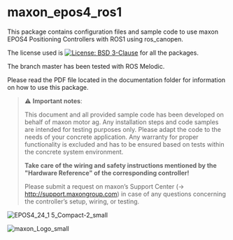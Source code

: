 maxon_epos4_ros1
================

This package contains configuration files and sample code to use maxon EPOS4 Positioning Controllers with ROS1 using ros_canopen.

The license used is [![License: BSD 3-Clause](https://img.shields.io/badge/License-BSD%203--Clause-blue.svg)](https://opensource.org/licenses/BSD-3-Clause) for all the packages.

The branch master has been tested with ROS Melodic.

Please read the PDF file located in the documentation folder for information on how to use this package.

> :warning: **Important notes**: <p>This document and all provided sample code has been developed on behalf of maxon motor
ag. Any installation steps and code samples are intended for testing purposes only.
Please adapt the code to the needs of your concrete application.
Any warranty for proper functionality is excluded and has to be ensured based on tests within
the concrete system environment.<p>
**Take care of the wiring and safety instructions mentioned by the "Hardware Reference" of the
corresponding controller!**<p>
Please submit a request on maxon’s Support Center (-> http://support.maxongroup.com) in
case of any questions concerning the controller’s setup, wiring, or testing.
  
![EPOS4_24_1 5_Compact-2_small](https://user-images.githubusercontent.com/66867384/143435983-b63cc9e0-8983-4f60-9cd4-cbe4f84f76f2.jpg)
  
![maxon_Logo_small](https://user-images.githubusercontent.com/66867384/143436010-5d3968e7-79f8-48b9-a35b-e5159ec20ee6.png)
